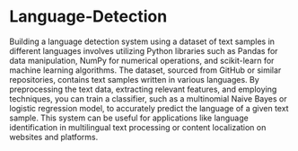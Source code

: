 # Language-Detection
Building a language detection system using a dataset of text samples in different languages involves utilizing Python libraries such as Pandas for data manipulation, NumPy for numerical operations, and scikit-learn for machine learning algorithms. The dataset, sourced from GitHub or similar repositories, contains text samples written in various languages. By preprocessing the text data, extracting relevant features, and employing techniques, you can train a classifier, such as a multinomial Naive Bayes or logistic regression model, to accurately predict the language of a given text sample. This system can be useful for applications like language identification in multilingual text processing or content localization on websites and platforms.

